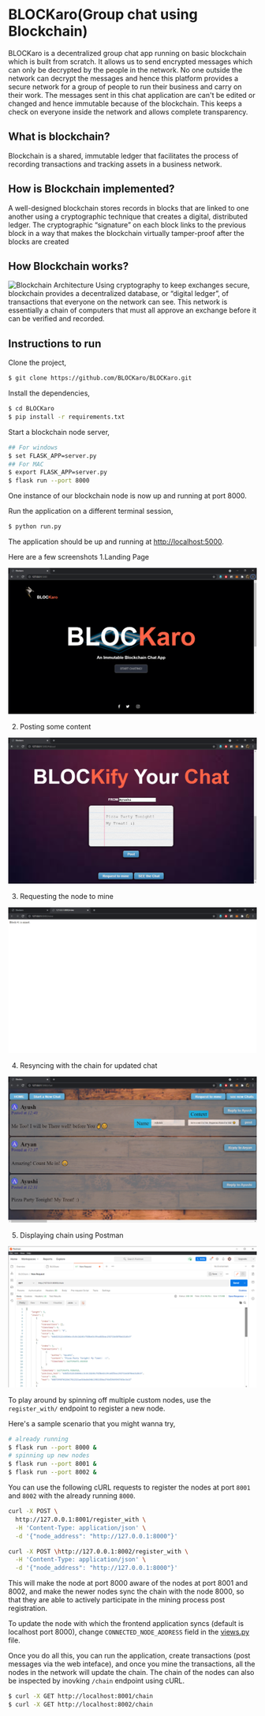 # BLOCKaro(Group chat using Blockchain)

  BLOCKaro is a decentralized group chat app running on basic blockchain which is built from scratch. It allows us to send encrypted messages which can only be decrypted by the people in the network. No one outside the network can decrypt the messages and hence this platform provides a secure network for a group of people to run their business and carry on their work. The messages sent in this chat application are can't be edited or changed and hence immutable because of the blockchain. This keeps a check on everyone inside the network and allows complete transparency.

## What is blockchain?  

  Blockchain is a shared, immutable ledger that facilitates the process of recording transactions and tracking assets in a business network.

## How is Blockchain implemented?
  A well-designed blockchain stores records in blocks that are linked to one another using a cryptographic technique that creates a digital, distributed ledger. The cryptographic “signature” on each block links to the previous block in a way that makes the blockchain virtually tamper-proof after the blocks are created

## How Blockchain works?
  ![Blockchain Architecture](https://cdn.guru99.com/images/1/053018_0719_BlockchainT2.png)
  Using cryptography to keep exchanges secure, blockchain provides a decentralized database, or “digital ledger”, of transactions that everyone on the network can see. This network is essentially a chain of computers that must all approve an exchange before it can be verified and recorded.

## Instructions to run

Clone the project,

```sh
$ git clone https://github.com/BLOCKaro/BLOCKaro.git 
```

Install the dependencies,

```sh
$ cd BLOCKaro
$ pip install -r requirements.txt
```

Start a blockchain node server,

```sh
## For windows
$ set FLASK_APP=server.py
## For MAC
$ export FLASK_APP=server.py
$ flask run --port 8000
```

One instance of our blockchain node is now up and running at port 8000.


Run the application on a different terminal session,

```sh
$ python run.py
```

The application should be up and running at [http://localhost:5000](http://localhost:5000).

Here are a few screenshots
1.Landing Page

![image.png](https://github.com/BLOCKaro/BLOCKaro/blob/main/Screenshots/screen1.png)

2. Posting some content

![image.png](https://github.com/BLOCKaro/BLOCKaro/blob/main/Screenshots/screen2.png)

3. Requesting the node to mine

![image.png](https://github.com/BLOCKaro/BLOCKaro/blob/main/Screenshots/screen3.png)

4. Resyncing with the chain for updated chat

![image.png](https://github.com/BLOCKaro/BLOCKaro/blob/main/Screenshots/screen4.png)

5. Displaying chain using Postman

![image.png](https://github.com/BLOCKaro/BLOCKaro/blob/main/Screenshots/screen5.png)

To play around by spinning off multiple custom nodes, use the `register_with/` endpoint to register a new node. 

Here's a sample scenario that you might wanna try,

```sh
# already running
$ flask run --port 8000 &
# spinning up new nodes
$ flask run --port 8001 &
$ flask run --port 8002 &
```

You can use the following cURL requests to register the nodes at port `8001` and `8002` with the already running `8000`.

```sh
curl -X POST \
  http://127.0.0.1:8001/register_with \
  -H 'Content-Type: application/json' \
  -d '{"node_address": "http://127.0.0.1:8000"}'
```

```sh
curl -X POST \http://127.0.0.1:8002/register_with \
  -H 'Content-Type: application/json' \
  -d '{"node_address": "http://127.0.0.1:8000"}'
```

This will make the node at port 8000 aware of the nodes at port 8001 and 8002, and make the newer nodes sync the chain with the node 8000, so that they are able to actively participate in the mining process post registration.

To update the node with which the frontend application syncs (default is localhost port 8000), change `CONNECTED_NODE_ADDRESS` field in the [views.py](/app/views.py) file.

Once you do all this, you can run the application, create transactions (post messages via the web inteface), and once you mine the transactions, all the nodes in the network will update the chain. The chain of the nodes can also be inspected by inovking `/chain` endpoint using cURL.

```sh
$ curl -X GET http://localhost:8001/chain
$ curl -X GET http://localhost:8002/chain
```
